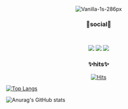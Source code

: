 <div align=center>

![Vanilla-1s-286px](https://github.com/mjkkcalb/mjkkcalb/assets/142865257/4df4f4da-c306-4c27-813a-f3255e869945)

</div>


<h3 align="center"><b> 💌social💌</b></h3>
<br>
<p align="center">
<a href="https://www.instagram.com/mjkkcalb"/><img src="https://img.shields.io/badge/instagram-E4405F?style=flat-square&logo=instagram&logoColor=white"/></a>
<a href="https://www.notion.so/Plan-with-me-f781e8dabff74cab9f580e59b9078154"/><img src="https://img.shields.io/badge/Notion-000000?style=flat-square&logo=Notion&logoColor=white"/></a>
<a href="https://blog.naver.com/mjkkca1b"/><img src="https://img.shields.io/badge/Blog-03C75A?style=flat-square&logo=Naver&logoColor=white"/></a>


<h3 align=center><b>✨hits✨</b></h3>
<div align=center>
  
[![Hits](https://hits.seeyoufarm.com/api/count/incr/badge.svg?url=https%3A%2F%2Fgithub.com%2Fmjkkcalb&count_bg=%23E7B4AF&title_bg=%23D5D0CD&icon=icq.svg&icon_color=%23E7E7E7&title=hits&edge_flat=false)](https://hits.seeyoufarm.com)

</div>


[![Top Langs](https://github-readme-stats.vercel.app/api/top-langs/?username=mjkkcalb)](https://github.com/anuraghazra/github-readme-stats)


![Anurag's GitHub stats](https://github-readme-stats.vercel.app/api?username=mjkkcalb&show_icons=true&theme=shadow_red)

<!--
**mjkkcalb/mjkkcalb** is a ✨ _special_ ✨ repository because its `README.md` (this file) appears on your GitHub profile.

Here are some ideas to get you started:

- 🔭 I’m currently working on ...
- 🌱 I’m currently learning ...
- 👯 I’m looking to collaborate on ...
- 🤔 I’m looking for help with ...
- 💬 Ask me about ...
- 📫 How to reach me: ...
- 😄 Pronouns: ...
- ⚡ Fun fact: ...
-->
